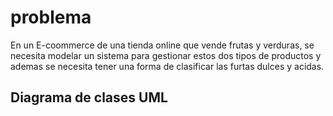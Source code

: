 # problema 
En un E-coommerce de una tienda online que vende frutas y verduras, se necesita modelar un sistema para gestionar estos dos tipos de productos y ademas se necesita tener una forma de clasificar las furtas dulces y acidas.

## Diagrama de clases UML

